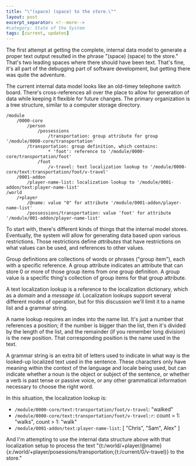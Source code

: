 ```yaml
---
title: "\"(space) (space) to the store.\""
layout: post
excerpt_separator: <!--more-->
#category: State of the System
tags: [current, updates]
---
```


The first attempt at getting the complete, internal data model to generate a proper text output resulted in the phrase "(space) (space) to the store."  That's two leading spaces where there should have been text.  That's fine, it's all part of the debugging part of software development, but getting there was quite the adventure.

The current internal data model looks like an old-timey telephone switch board.  There's cross-references all over the place to allow for generation of data while keeping it flexible for future changes.  The primary organization is a tree structure, similar to a computer storage directory.

<!--more-->

```
/module
    /0000-core
        /person
            /possessions
                /transportation: group attribute for group '/module/0000-core/transportation'
        /transportation: group definition, which contains:
                * 'foot': reference to '/module/0000-core/transportation/foot'
            /foot
                /v-travel: text localization lookup to '/module/0000-core/text:transportation/foot/v-travel'
    /0001-addon
        /player-name-list: localization lookup to '/module/0001-addon/text:player-name-list'
/world
    /+player
        /@name: value "0" for attribute '/module/0001-addon/player-name-list'
        /possessions/transportation: value 'foot' for attribute '/module/001-addon/player-name-list'
```

To start with, there's different kinds of things that the internal model stores.  Eventually, the system will allow for generating data based upon various restrictions.  Those restrictions define *attributes* that have restrictions on what values can be used, and references to other values.

Group definitions are collections of words or phrases ("group item"), each with a specific reference.  A group attribute indicates an attribute that can store 0 or more of those group items from one group definition.  A group value is a specific thing's collection of group items for that group attribute.

A text localization lookup is a reference to the localization dictionary, which as a *domain* and a *message id*.  Localization lookups support several different modes of operation, but for this discussion we'll limit it to a name list and a grammar string.

A name lookup requires an index into the name list.  It's just a number that references a position; if the number is bigger than the list, then it's divided by the length of the list, and the remainder (if you remember long division) is the new position.  That corresponding position is the name used in the text.

A grammar string is an extra bit of letters used to indicate in what way is the looked-up localized text used in the sentence.  These characters only have meaning within the context of the language and locale being used, but can indicate whether a noun is the object or subject of the sentence, or whether a verb is past tense or passive voice, or any other grammatical information necessary to choose the right word.

In this situation, the localization lookup is:

* `/module/0000-core/text:transportation/foot/v-travel`: "walked"
* `/module/0000-core/text:transportation/foot/v-travel:r`: count = 1: "walks", count > 1: "walk"
* `/module/0001-addon/text:player-name-list`: \[ "Chris", "Sam", Alex" \]

And I'm attempting to use the internal data structure above with that localization setup to process the text "{t:/world/+player/@name} {x:/world/+player/posessions/transportation;{t:/current/0/v-travel}} to the store."
